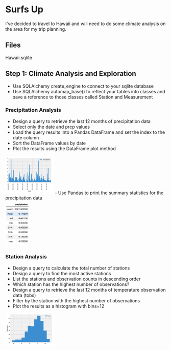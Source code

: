 # Surfs Up
I've decided to travel to Hawaii and will need to do some climate analysis on the area for my trip planning.

## Files
Hawaii.sqlite

## Step 1: Climate Analysis and Exploration
- Use SQLAlchemy create_engine to connect to your sqlite database 
- Use SQLAlchemy automap_base() to reflect your tables into classes and save a reference to those classes called Station and Measurement

### Precipitation Analysis
- Design a query to retrieve the last 12 months of precipitation data
- Select only the date and prcp values
- Load the query results into a Pandas DataFrame and set the index to the date column
- Sort the DataFrame values by date
- Plot the results using the DataFrame plot method  <br />
<img src = "results/precipitation.png" width = "30%">
- Use Pandas to print the summary statistics for the precipitation data  <br />
<img src = "results/precip_summary_table.png" width = "15%"> 

### Station Analysis
- Design a query to calculate the total number of stations
- Design a query to find the most active stations
- List the stations and observation counts in descending order
- Which station has the highest number of observations?
- Design a query to retrieve the last 12 months of temperature observation data (tobs)
- Filter by the station with the highest number of observations
- Plot the results as a histogram with bins=12

<img src = "results/temperature_observation_data.png" width = "30%">
